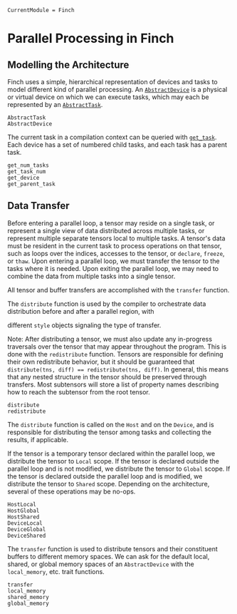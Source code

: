```@meta
CurrentModule = Finch
```

# Parallel Processing in Finch

## Modelling the Architecture

Finch uses a simple, hierarchical representation of devices and tasks to model
different kind of parallel processing. An [`AbstractDevice`](@ref) is a physical or
virtual device on which we can execute tasks, which may each be represented by
an [`AbstractTask`](@ref).

```@docs
AbstractTask
AbstractDevice
```

The current task in a compilation context can be queried with
[`get_task`](@ref). Each device has a set of numbered child
tasks, and each task has a parent task.

```@docs
get_num_tasks
get_task_num
get_device
get_parent_task
```

## Data Transfer

Before entering a parallel loop, a tensor may reside on a single task, or
represent a single view of data distributed across multiple tasks, or represent
multiple separate tensors local to multiple tasks. A tensor's data must be
resident in the current task to process operations on that tensor, such as loops
over the indices, accesses to the tensor, or `declare`, `freeze`, or `thaw`.
Upon entering a parallel loop, we must transfer the tensor to the tasks
where it is needed. Upon exiting the parallel loop, we may need to combine
the data from multiple tasks into a single tensor. 

All tensor and buffer transfers are accomplished with the `transfer` function.

The `distribute` function is used by the compiler to orchestrate data distribution before and after a parallel region, with

different `style` objects signaling the type of transfer.

Note: After distributing a tensor, we must also update any in-progress
traversals over the tensor that may appear throughout the program. This is done
with the `redistribute` function. Tensors are responsible for defining their own
redistribute behavior, but it should be guaranteed that `distribute(tns, diff) == redistribute(tns, diff)`. In general, this means that
any nested structure in the tensor should be preserved through transfers. Most
subtensors will store a list of property names describing how to reach the
subtensor from the root tensor.

```@docs
distribute
redistribute
```

The `distribute` function is called on the `Host` and on the `Device`, and is responsible
for distributing the tensor among tasks and collecting the results, if applicable.

If the tensor is a temporary tensor declared within the parallel loop, we
distribute the tensor to `Local` scope. If the tensor is declared outside the
parallel loop and is not modified, we distribute the tensor to `Global` scope.
If the tensor is declared outside the parallel loop and is modified, we distribute
the tensor to `Shared` scope. Depending on the architecture, several of these operations
may be no-ops.

```@docs
HostLocal
HostGlobal
HostShared
DeviceLocal
DeviceGlobal
DeviceShared
```

The `transfer` function is used to distribute tensors and their constituent
buffers to different memory spaces.  We can ask for the default local, shared,
or global memory spaces of an `AbstractDevice` with the `local_memory`, etc.
trait functions.

```@docs
transfer
local_memory
shared_memory
global_memory
```